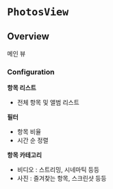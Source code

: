 # ``PhotosView``



## Overview

메인 뷰


### Configuration

**항목 리스트**
- 전체 항목 및 앨범 리스트 

**필터**
- 항목 비율
- 시간 순 정렬

**항목 카테고리**
- 비디오 : 스트리밍, 시네마틱 등등
- 사진 : 즐겨찾는 항목, 스크린샷 등등





